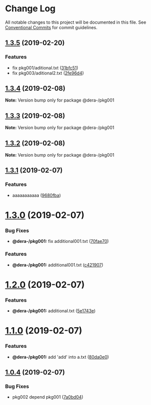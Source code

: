 # Change Log

All notable changes to this project will be documented in this file.
See [Conventional Commits](https://conventionalcommits.org) for commit guidelines.

## [1.3.5](https://github.com/dera-/lerna_test/compare/@dera-/pkg001@1.3.4...@dera-/pkg001@1.3.5) (2019-02-20)


### Features

* fix pkg001/aditional.txt ([31bfc51](https://github.com/dera-/lerna_test/commit/31bfc51))
* fix pkg003/aditional2.txt ([2fe96d4](https://github.com/dera-/lerna_test/commit/2fe96d4))





## [1.3.4](https://github.com/dera-/lerna_test/compare/@dera-/pkg001@1.3.3...@dera-/pkg001@1.3.4) (2019-02-08)

**Note:** Version bump only for package @dera-/pkg001





## [1.3.3](https://github.com/dera-/lerna_test/compare/@dera-/pkg001@1.3.2...@dera-/pkg001@1.3.3) (2019-02-08)

**Note:** Version bump only for package @dera-/pkg001





## [1.3.2](https://github.com/dera-/lerna_test/compare/@dera-/pkg001@1.3.1...@dera-/pkg001@1.3.2) (2019-02-08)

**Note:** Version bump only for package @dera-/pkg001





## [1.3.1](https://github.com/dera-/lerna_test/compare/@dera-/pkg001@1.3.0...@dera-/pkg001@1.3.1) (2019-02-07)


### Features

* aaaaaaaaaaa ([9680fba](https://github.com/dera-/lerna_test/commit/9680fba))





# [1.3.0](https://github.com/dera-/lerna_test/compare/@dera-/pkg001@1.2.0...@dera-/pkg001@1.3.0) (2019-02-07)


### Bug Fixes

* **@dera-/pkg001:** fix additional001.txt ([70fae70](https://github.com/dera-/lerna_test/commit/70fae70))


### Features

* **@dera-/pkg001:** additional001.txt ([c421907](https://github.com/dera-/lerna_test/commit/c421907))





# [1.2.0](https://github.com/dera-/lerna_test/compare/@dera-/pkg001@1.1.0...@dera-/pkg001@1.2.0) (2019-02-07)


### Features

* **@dera-/pkg001:** additional.txt ([5e1743e](https://github.com/dera-/lerna_test/commit/5e1743e))





# [1.1.0](https://github.com/dera-/lerna_test/compare/@dera-/pkg001@1.0.4...@dera-/pkg001@1.1.0) (2019-02-07)


### Features

* **@dera-/pkg001:** add 'add' into a.txt ([80da0e0](https://github.com/dera-/lerna_test/commit/80da0e0))





## [1.0.4](https://github.com/dera-/lerna_test/compare/@dera-/pkg001@1.0.3...@dera-/pkg001@1.0.4) (2019-02-07)


### Bug Fixes

* pkg002 depend pkg001 ([7a0bd04](https://github.com/dera-/lerna_test/commit/7a0bd04))
